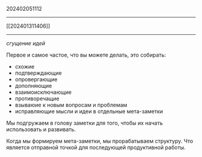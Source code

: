 202402051112
***
[[202401311406]]
***
*сгущение идей*

Первое и самое частое, что вы можете делать, это собирать:
- схожие
- подтверждающие
- опровергающие
- дополняющие
- взаимоисключающие
- противоречащие
- взываюие к новым вопросам и проблемам
- исправляющие мысли и идеи в отдельные мета-заметки

Мы подгружаем в голову заметки для того, чтобы их начать использовать и развивать.

Когда мы формируем мета-заметки, мы прорабатываем структуру.
Что является отправной точкой для последующей продуктивной работы.


